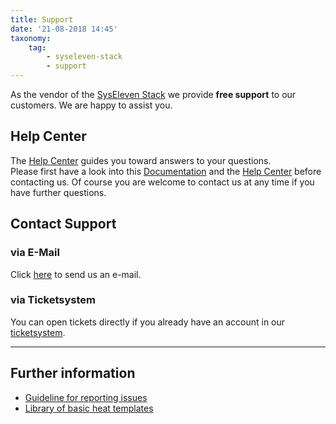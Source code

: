 ```yaml
---
title: Support
date: '21-08-2018 14:45'
taxonomy:
    tag:
        - syseleven-stack
        - support
---
```


As the vendor of the [SysEleven Stack](https://www.syseleven.de/produkte-services/syseleven-stack/) we provide **free support** to our customers. We are happy to assist you.

## Help Center

The [Help Center](https://docs.syseleven.de/helpcenter/en/taxonomy?name=category&val=SysEleven-Stack) guides you toward answers to your questions.  
Please first have a look into this [Documentation](https://docs.syseleven.de/syseleven-stack) and the [Help Center](https://docs.syseleven.de/helpcenter/en/taxonomy?name=category&val=SysEleven-Stack) before contacting us. Of course you are welcome to contact us at any time if you have further questions.

## Contact Support

### via E-Mail

Click <a href="mailto:cloudsupport@syseleven.de?subject=# Problem description&body=Problem%20Status%3A%0Aongoing%20/%20occasionally%20/%20regularly%0A%0ATime%20and%20Date%20of%20first%20occurrence%3A%0ADD.MM.YYYY%20-%20HH%3AMM%3ASS%0A%0ATime%20and%20Date%20of%20last%20occurrence%3A%0ADD.MM.YYYY%20-%20HH%3AMM%3ASS%0A%0AID%28s%29%20of%20affected%20instance%28s%29%3A%0A-%20%23ID%0A-%20%23ID%0A%0AID%28s%29%20Stack%28s%29%20affected%20%28if%20used%29%3A%0A-%20%23ID%0A-%20%23ID%0A%0AProblem%20description%3A%0A-%20What%20happened%3F%0A-%20What%20did%20you%20expect%20to%20happen%3F%0A%0A-%20How%20often%20does%20the%20problem%20occur%3F%0A-%20Does%20the%20problem%20occur%20under%20specific%20circumstances%3F%0A-%20Suggestions%20on%20how%20to%20reproduce%20the%20problem%3F">here</a> to send us an e-mail.

### via Ticketsystem

You can open tickets directly if you already have an account in our [ticketsystem](https://helpdesk.syseleven.de/).

---

## Further information

* [Guideline for reporting issues](./02.issue-reporting-guideline/default.en.md)
* [Library of basic heat templates](https://github.com/syseleven/heat-examples)